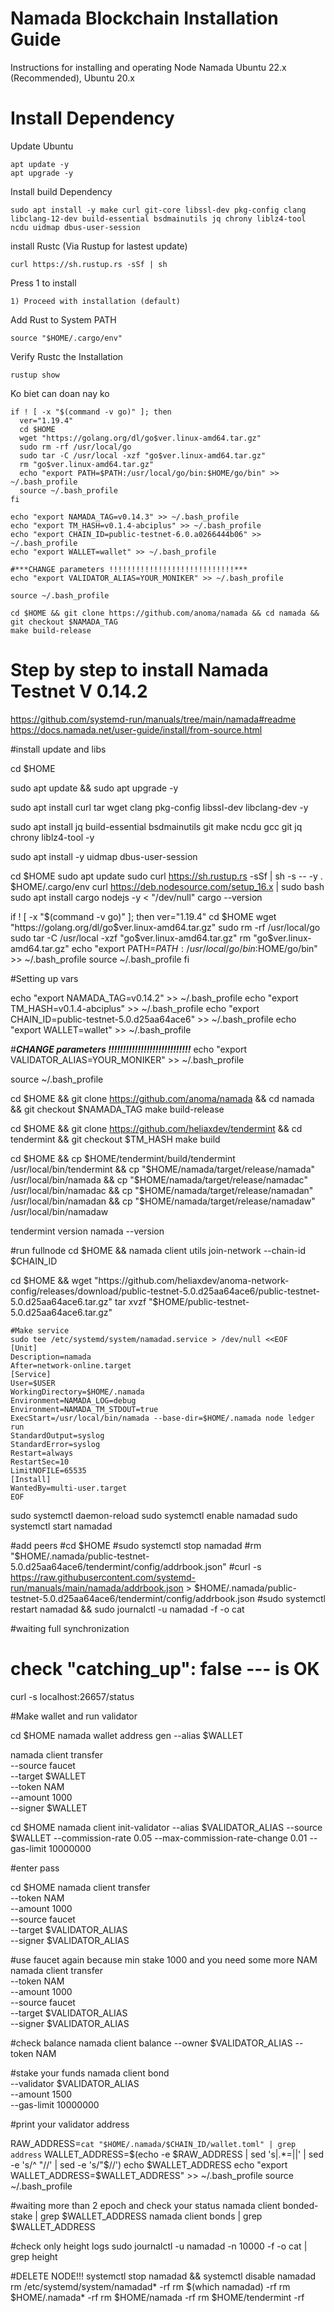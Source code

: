 # Namada Blockchain Installation Guide
Instructions for installing and operating Node Namada Ubuntu 22.x (Recommended), Ubuntu 20.x
# Install Dependency
Update Ubuntu
```
apt update -y
apt upgrade -y
```
Install build Dependency
```
sudo apt install -y make curl git-core libssl-dev pkg-config clang libclang-12-dev build-essential bsdmainutils jq chrony liblz4-tool ncdu uidmap dbus-user-session
```

install Rustc (Via Rustup for lastest update)
```
curl https://sh.rustup.rs -sSf | sh
```
Press 1 to install
```
1) Proceed with installation (default)
```
Add Rust to System PATH
```
source "$HOME/.cargo/env"
```
Verify Rustc the Installation
```
rustup show
```
Ko biet can doan nay ko
```
if ! [ -x "$(command -v go)" ]; then
  ver="1.19.4"
  cd $HOME
  wget "https://golang.org/dl/go$ver.linux-amd64.tar.gz"
  sudo rm -rf /usr/local/go
  sudo tar -C /usr/local -xzf "go$ver.linux-amd64.tar.gz"
  rm "go$ver.linux-amd64.tar.gz"
  echo "export PATH=$PATH:/usr/local/go/bin:$HOME/go/bin" >> ~/.bash_profile
  source ~/.bash_profile
fi
```
```
echo "export NAMADA_TAG=v0.14.3" >> ~/.bash_profile
echo "export TM_HASH=v0.1.4-abciplus" >> ~/.bash_profile
echo "export CHAIN_ID=public-testnet-6.0.a0266444b06" >> ~/.bash_profile
echo "export WALLET=wallet" >> ~/.bash_profile

#***CHANGE parameters !!!!!!!!!!!!!!!!!!!!!!!!!!!!***
echo "export VALIDATOR_ALIAS=YOUR_MONIKER" >> ~/.bash_profile

source ~/.bash_profile
```

```
cd $HOME && git clone https://github.com/anoma/namada && cd namada && git checkout $NAMADA_TAG
make build-release
```

# Step by step to install Namada Testnet V 0.14.2

https://github.com/systemd-run/manuals/tree/main/namada#readme
https://docs.namada.net/user-guide/install/from-source.html

#install update and libs

cd $HOME

sudo apt update && sudo apt upgrade -y

sudo apt install curl tar wget clang pkg-config libssl-dev libclang-dev -y

sudo apt install jq build-essential bsdmainutils git make ncdu gcc git jq chrony liblz4-tool -y

sudo apt install -y uidmap dbus-user-session


cd $HOME
  sudo apt update
  sudo curl https://sh.rustup.rs -sSf | sh -s -- -y
  . $HOME/.cargo/env
  curl https://deb.nodesource.com/setup_16.x | sudo bash
  sudo apt install cargo nodejs -y < "/dev/null"
  cargo --version
  
if ! [ -x "$(command -v go)" ]; then
  ver="1.19.4"
  cd $HOME
  wget "https://golang.org/dl/go$ver.linux-amd64.tar.gz"
  sudo rm -rf /usr/local/go
  sudo tar -C /usr/local -xzf "go$ver.linux-amd64.tar.gz"
  rm "go$ver.linux-amd64.tar.gz"
  echo "export PATH=$PATH:/usr/local/go/bin:$HOME/go/bin" >> ~/.bash_profile
  source ~/.bash_profile
fi

#Setting up vars

echo "export NAMADA_TAG=v0.14.2" >> ~/.bash_profile
echo "export TM_HASH=v0.1.4-abciplus" >> ~/.bash_profile
echo "export CHAIN_ID=public-testnet-5.0.d25aa64ace6" >> ~/.bash_profile
echo "export WALLET=wallet" >> ~/.bash_profile

#***CHANGE parameters !!!!!!!!!!!!!!!!!!!!!!!!!!!!***
echo "export VALIDATOR_ALIAS=YOUR_MONIKER" >> ~/.bash_profile

source ~/.bash_profile

cd $HOME && git clone https://github.com/anoma/namada && cd namada && git checkout $NAMADA_TAG
make build-release


cd $HOME && git clone https://github.com/heliaxdev/tendermint && cd tendermint && git checkout $TM_HASH
make build

cd $HOME && cp $HOME/tendermint/build/tendermint  /usr/local/bin/tendermint && cp "$HOME/namada/target/release/namada" /usr/local/bin/namada && cp "$HOME/namada/target/release/namadac" /usr/local/bin/namadac && cp "$HOME/namada/target/release/namadan" /usr/local/bin/namadan && cp "$HOME/namada/target/release/namadaw" /usr/local/bin/namadaw

tendermint version
namada --version

#run fullnode
cd $HOME && namada client utils join-network --chain-id $CHAIN_ID

cd $HOME && wget "https://github.com/heliaxdev/anoma-network-config/releases/download/public-testnet-5.0.d25aa64ace6/public-testnet-5.0.d25aa64ace6.tar.gz"
tar xvzf "$HOME/public-testnet-5.0.d25aa64ace6.tar.gz"

```
#Make service
sudo tee /etc/systemd/system/namadad.service > /dev/null <<EOF
[Unit]
Description=namada
After=network-online.target
[Service]
User=$USER
WorkingDirectory=$HOME/.namada
Environment=NAMADA_LOG=debug
Environment=NAMADA_TM_STDOUT=true
ExecStart=/usr/local/bin/namada --base-dir=$HOME/.namada node ledger run 
StandardOutput=syslog
StandardError=syslog
Restart=always
RestartSec=10
LimitNOFILE=65535
[Install]
WantedBy=multi-user.target
EOF
```

sudo systemctl daemon-reload
sudo systemctl enable namadad
sudo systemctl start namadad

#add  peers
#cd $HOME
#sudo systemctl stop namadad
#rm "$HOME/.namada/public-testnet-5.0.d25aa64ace6/tendermint/config/addrbook.json"
#curl -s https://raw.githubusercontent.com/systemd-run/manuals/main/namada/addrbook.json > $HOME/.namada/public-testnet-5.0.d25aa64ace6/tendermint/config/addrbook.json
#sudo systemctl restart namadad && sudo journalctl -u namadad -f -o cat

#waiting full synchronization

# check "catching_up": false  --- is OK
curl -s localhost:26657/status

#Make wallet and run validator

cd $HOME
namada wallet address gen --alias $WALLET

namada client transfer \
  --source faucet \
  --target $WALLET \
  --token NAM \
  --amount 1000 \
  --signer $WALLET

cd $HOME
namada client init-validator --alias $VALIDATOR_ALIAS --source $WALLET --commission-rate 0.05 --max-commission-rate-change 0.01 --gas-limit 10000000

#enter pass

cd $HOME
namada client transfer \
    --token NAM \
    --amount 1000 \
    --source faucet \
    --target $VALIDATOR_ALIAS \
    --signer $VALIDATOR_ALIAS
	
#use faucet again because min stake 1000 and you need some more NAM
namada client transfer \
    --token NAM \
    --amount 1000 \
    --source faucet \
    --target $VALIDATOR_ALIAS \
    --signer $VALIDATOR_ALIAS
	
#check balance
namada client balance --owner $VALIDATOR_ALIAS --token NAM

#stake your funds
namada client bond \
  --validator $VALIDATOR_ALIAS \
  --amount 1500 \
  --gas-limit 10000000
  
#print your validator address

RAW_ADDRESS=`cat "$HOME/.namada/$CHAIN_ID/wallet.toml" | grep address`
WALLET_ADDRESS=$(echo -e $RAW_ADDRESS | sed 's|.*=||' | sed -e 's/^ "//' | sed -e 's/"$//')
echo $WALLET_ADDRESS
echo "export WALLET_ADDRESS=$WALLET_ADDRESS" >> ~/.bash_profile
source ~/.bash_profile

#waiting more than 2 epoch and check your status
namada client bonded-stake | grep $WALLET_ADDRESS
namada client bonds | grep $WALLET_ADDRESS

#check only height logs
sudo journalctl -u namadad -n 10000 -f -o cat | grep height

#DELETE NODE!!!
systemctl stop namadad && systemctl disable namadad
rm /etc/systemd/system/namadad* -rf
rm $(which namadad) -rf
rm $HOME/.namada* -rf
rm $HOME/namada -rf
rm $HOME/tendermint -rf
